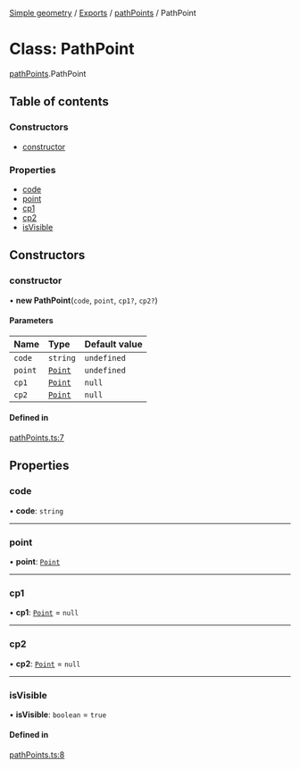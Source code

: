 [Simple geometry](../README.md) / [Exports](../modules.md) / [pathPoints](../modules/pathPoints.md) / PathPoint

# Class: PathPoint

[pathPoints](../modules/pathPoints.md).PathPoint

## Table of contents

### Constructors

- [constructor](pathPoints.PathPoint.md#constructor)

### Properties

- [code](pathPoints.PathPoint.md#code)
- [point](pathPoints.PathPoint.md#point)
- [cp1](pathPoints.PathPoint.md#cp1)
- [cp2](pathPoints.PathPoint.md#cp2)
- [isVisible](pathPoints.PathPoint.md#isvisible)

## Constructors

### constructor

• **new PathPoint**(`code`, `point`, `cp1?`, `cp2?`)

#### Parameters

| Name | Type | Default value |
| :------ | :------ | :------ |
| `code` | `string` | `undefined` |
| `point` | [`Point`](points.Point.md) | `undefined` |
| `cp1` | [`Point`](points.Point.md) | `null` |
| `cp2` | [`Point`](points.Point.md) | `null` |

#### Defined in

[pathPoints.ts:7](https://github.com/RodionNikolaev/simple-geometry/blob/670e0f4/src/pathPoints.ts#L7)

## Properties

### code

• **code**: `string`

___

### point

• **point**: [`Point`](points.Point.md)

___

### cp1

• **cp1**: [`Point`](points.Point.md) = `null`

___

### cp2

• **cp2**: [`Point`](points.Point.md) = `null`

___

### isVisible

• **isVisible**: `boolean` = `true`

#### Defined in

[pathPoints.ts:8](https://github.com/RodionNikolaev/simple-geometry/blob/670e0f4/src/pathPoints.ts#L8)
